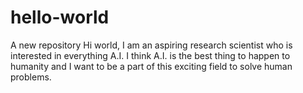 # hello-world
A new repository
Hi world, I am an aspiring research scientist who is interested in everything A.I. 
I think A.I. is the best thing to happen to humanity and I want to be a part of this exciting field to solve human problems.
